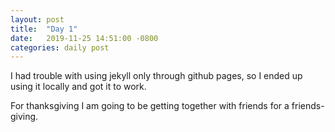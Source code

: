 ```yaml
---
layout: post
title:  "Day 1"
date:   2019-11-25 14:51:00 -0800
categories: daily post
---
```

I had trouble with using jekyll only through github pages, so I ended up using it locally and got it to work.

For thanksgiving I am going to be getting together with friends for a friends-giving.
